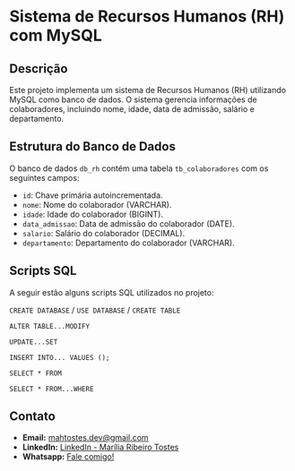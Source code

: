 # Sistema de Recursos Humanos (RH) com MySQL

## Descrição

Este projeto implementa um sistema de Recursos Humanos (RH) utilizando MySQL como banco de dados. O sistema gerencia informações de colaboradores, incluindo nome, idade, data de admissão, salário e departamento.

## Estrutura do Banco de Dados

O banco de dados `db_rh` contém uma tabela `tb_colaboradores` com os seguintes campos:

- `id`: Chave primária autoincrementada.
- `nome`: Nome do colaborador (VARCHAR).
- `idade`: Idade do colaborador (BIGINT).
- `data_admissao`: Data de admissão do colaborador (DATE).
- `salario`: Salário do colaborador (DECIMAL).
- `departamento`: Departamento do colaborador (VARCHAR).

## Scripts SQL

A seguir estão alguns scripts SQL utilizados no projeto:

`CREATE DATABASE` / `USE DATABASE` / `CREATE TABLE`

`ALTER TABLE...MODIFY`

`UPDATE...SET`

`INSERT INTO...
VALUES ();`

`SELECT * FROM`

`SELECT * FROM...WHERE`

## Contato

- **Email:** mahtostes.dev@gmail.com
- **LinkedIn:** [LinkedIn - Marília Ribeiro Tostes](https://www.linkedin.com/in/marilia-ribeiro-tostes/)
- **Whatsapp:** [Fale comigo!](https://wa.me/5567981443147)
